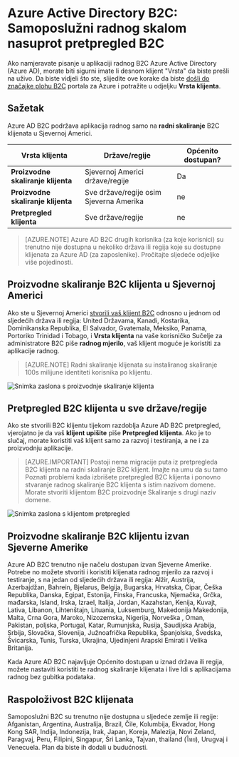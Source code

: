 <properties
    pageTitle="Azure Active Directory B2C: Radni skalom nasuprot pretpregled B2C klijenata | Microsoft Azure"
    description="Tema o vrstama klijenata za Azure Active Directory B2C"
    services="active-directory-b2c"
    documentationCenter=""
    authors="swkrish"
    manager="mbaldwin"
    editor="bryanla"/>

<tags
    ms.service="active-directory-b2c"
    ms.workload="identity"
    ms.tgt_pltfrm="na"
    ms.devlang="na"
    ms.topic="article"
    ms.date="08/30/2016"
    ms.author="swkrish"/>

# <a name="azure-active-directory-b2c-production-scale-vs-preview-b2c-tenants"></a>Azure Active Directory B2C: Samoposlužni radnog skalom nasuprot pretpregled B2C

Ako namjeravate pisanje u aplikaciji radnog B2C Azure Active Directory (Azure AD), morate biti sigurni imate li desnom klijent "Vrsta" da biste prešli na uživo. Da biste vidjeli što ste, slijedite ove korake da biste [došli do značajke plohu B2C](active-directory-b2c-app-registration.md#navigate-to-the-b2c-features-blade) portala za Azure i potražite u odjeljku **Vrsta klijenta**.

## <a name="summary"></a>Sažetak

Azure AD B2C podržava aplikacija radnog samo na **radni skaliranje** B2C klijenata u Sjevernoj Americi.

| Vrsta klijenta | Države/regije | Općenito dostupan? |
| ----------- | -------------- | --------------------- |
| **Proizvodne skaliranje klijenta** | Sjevernoj Americi države/regije | Da |
| **Proizvodne skaliranje klijenta** | Sve države/regije osim Sjeverna Amerika | ne |
| **Pretpregled klijenta** | Sve države/regije | ne |

> [AZURE.NOTE]
Azure AD B2C drugih korisnika (za koje korisnici) su trenutno nije dostupna u nekoliko država ili regija koje su dostupne klijenata za Azure AD (za zaposlenike). Pročitajte sljedeće odjeljke više pojedinosti.

## <a name="production-scale-b2c-tenant-in-north-america"></a>Proizvodne skaliranje B2C klijenta u Sjevernoj Americi

Ako ste u Sjevernoj Americi [stvorili vaš klijent B2C](active-directory-b2c-get-started.md) odnosno u jednom od sljedećih država ili regija: United Državama, Kanadi, Kostarika, Dominikanska Republika, El Salvador, Gvatemala, Meksiko, Panama, Portoriko Trinidad i Tobago, i **Vrsta klijenta** na vaše korisničko Sučelje za administratore B2C piše **radnog mjerilo**, vaš klijent moguće je koristiti za aplikacije radnog.

> [AZURE.NOTE]
Radni skaliranje klijenata su instaliranog skaliranje 100s milijune identiteti korisnika po klijentu.

![Snimka zaslona s proizvodnje skaliranje klijenta](./media/active-directory-b2c-reference-tenant-type/production-scale-b2c-tenant.png)

## <a name="preview-b2c-tenant-in-any-countryregion"></a>Pretpregled B2C klijenta u sve države/regije

Ako ste stvorili B2C klijentu tijekom razdoblja Azure AD B2C pretpregled, vjerojatno je da vaš **klijent upišite** piše **Pretpregled klijenta**. Ako je to slučaj, morate koristiti vaš klijent samo za razvoj i testiranja, a ne i za proizvodnju aplikacije.

> [AZURE.IMPORTANT]
Postoji nema migracije puta iz pretpregleda B2C klijenta na radni skaliranje B2C klijent. Imajte na umu da su tamo Poznati problemi kada izbrišete pretpregled B2C klijenta i ponovno stvaranje radnog skaliranje B2C klijenta s istim nazivom domene. Morate stvoriti klijentom B2C proizvodnje Skaliranje s drugi naziv domene.

![Snimka zaslona s klijentom pretpregled](./media/active-directory-b2c-reference-tenant-type/preview-b2c-tenant.png)

## <a name="production-scale-b2c-tenant-outside-of-north-america"></a>Proizvodne skaliranje B2C klijentu izvan Sjeverne Amerike

Azure AD B2C trenutno nije načelu dostupan izvan Sjeverne Amerike. Potrebe no možete stvoriti i koristiti klijenata radnog mjerilo za razvoj i testiranje, s na jedan od sljedećih država ili regija: Alžir, Austrija, Azerbajdžan, Bahrein, Bjelarus, Belgija, Bugarska, Hrvatska, Cipar, Češka Republika, Danska, Egipat, Estonija, Finska, Francuska, Njemačka, Grčka, mađarska, Island, Irska, Izrael, Italija, Jordan, Kazahstan, Kenija, Kuvajt, Lativa, Libanon, Lihtenštajn, Lituania, Luksemburg, Makedonija Makedonija, Malta, Crna Gora, Maroko, Nizozemska, Nigerija, Norveška , Oman, Pakistan, poljska, Portugal, Katar, Rumunjska, Rusija, Saudijska Arabija, Srbija, Slovačka, Slovenija, Južnoafrička Republika, Španjolska, Švedska, Švicarska, Tunis, Turska, Ukrajina, Ujedinjeni Arapski Emirati i Velika Britanija.

Kada Azure AD B2C najavljuje Općenito dostupan u iznad država ili regija, možete nastaviti koristiti te radnog skaliranje klijenata i live Idi s aplikacijama radnog bez gubitka podataka.

## <a name="availability-of-b2c-tenants"></a>Raspoloživost B2C klijenata

Samoposlužni B2C su trenutno nije dostupna u sljedeće zemlje ili regije: Afganistan, Argentina, Australija, Brazil, Čile, Kolumbija, Ekvador, Hong Kong SAR, Indija, Indonezija, Irak, Japan, Koreja, Malezija, Novi Zeland, Paragvaj, Peru, Filipini, Singapur, Šri Lanka, Tajvan, thailand (ไทย), Urugvaj i Venecuela. Plan da biste ih dodali u budućnosti.
